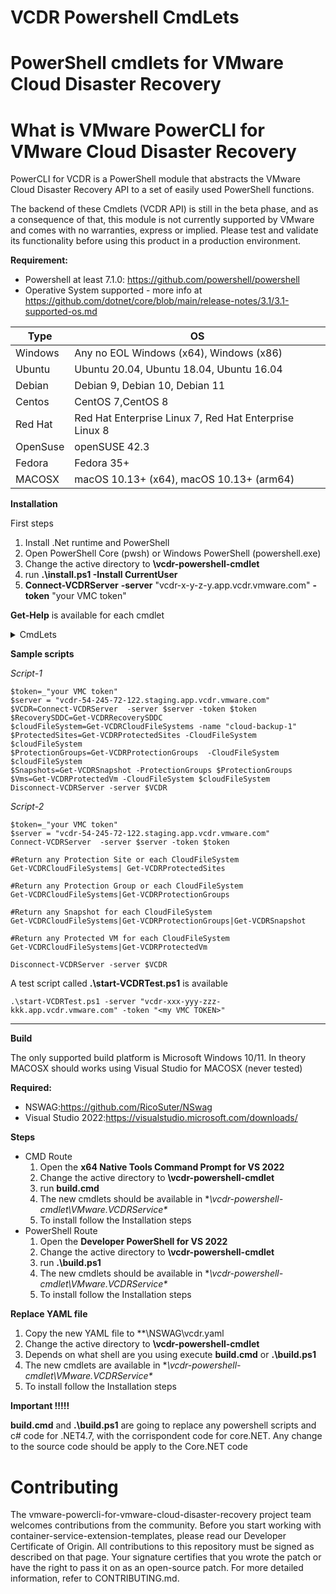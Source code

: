 # VCDR Powershell CmdLets
# PowerShell cmdlets for VMware Cloud Disaster Recovery

# What is VMware PowerCLI for VMware Cloud Disaster Recovery
PowerCLI for VCDR is a PowerShell module that abstracts the VMware Cloud Disaster Recovery API to a set of easily used PowerShell functions.

The backend of these Cmdlets (VCDR API) is still in the beta phase, and as a consequence of that, this module is not currently supported by VMware and comes with no warranties, express or implied. Please test and validate its functionality before using this product in a production environment.

**Requirement:**
- Powershell at least 7.1.0: https://github.com/powershell/powershell
- Operative System supported - more info at https://github.com/dotnet/core/blob/main/release-notes/3.1/3.1-supported-os.md

| Type | OS |
| ------ | ------ |
| Windows | Any no EOL Windows (x64), Windows (x86)   |
| Ubuntu | Ubuntu 20.04, Ubuntu 18.04, Ubuntu 16.04 |
| Debian | Debian 9, Debian 10, Debian 11 |
| Centos | CentOS 7,CentOS 8 |
| Red Hat | Red Hat Enterprise Linux 7, Red Hat Enterprise Linux 8 |
| OpenSuse | openSUSE 42.3 |
| Fedora | Fedora 35+ |
| MACOSX | macOS 10.13+ (x64), macOS 10.13+ (arm64)	|

**Installation** 

First steps 
1. Install .Net runtime and PowerShell
2. Open PowerShell Core (pwsh) or Windows PowerShell (powershell.exe)
3. Change the active directory to **\vcdr-powershell-cmdlet**
4. run **.\install.ps1 -Install CurrentUser**   
5. **Connect-VCDRServer**  **-server** "vcdr-x-y-z-y.app.vcdr.vmware.com" **-token** "your VMC token" 

**Get-Help** is available for each cmdlet
 
<details><summary>  CmdLets  </summary>

- Connect-VCDRServer 
- Disconnect-VCDRServer
- Get-VCDRCloudFileSystems
- Get-VCDRProtectedSites
- Get-VCDRProtectionGroups
- Get-VCDRSnapshot
- Get-VCDRProtectedVm
- Get-VCDRRecoverySddc
</details>


**Sample scripts**

_Script-1_
```
$token=_"your VMC token"
$server = "vcdr-54-245-72-122.staging.app.vcdr.vmware.com"
$VCDR=Connect-VCDRServer  -server $server -token $token
$RecoverySDDC=Get-VCDRRecoverySDDC 
$cloudFileSystem=Get-VCDRCloudFileSystems -name "cloud-backup-1"
$ProtectedSites=Get-VCDRProtectedSites -CloudFileSystem $cloudFileSystem
$ProtectionGroups=Get-VCDRProtectionGroups  -CloudFileSystem $cloudFileSystem
$Snapshots=Get-VCDRSnapshot -ProtectionGroups $ProtectionGroups
$Vms=Get-VCDRProtectedVm -CloudFileSystem $cloudFileSystem
Disconnect-VCDRServer -server $VCDR
``` 

_Script-2_
```
$token=_"your VMC token"
$server = "vcdr-54-245-72-122.staging.app.vcdr.vmware.com"
Connect-VCDRServer  -server $server -token $token 

#Return any Protection Site or each CloudFileSystem
Get-VCDRCloudFileSystems| Get-VCDRProtectedSites  

#Return any Protection Group or each CloudFileSystem
Get-VCDRCloudFileSystems|Get-VCDRProtectionGroups  

#Return any Snapshot for each CloudFileSystem
Get-VCDRCloudFileSystems|Get-VCDRProtectionGroups|Get-VCDRSnapshot 

#Return any Protected VM for each CloudFileSystem
Get-VCDRCloudFileSystems|Get-VCDRProtectedVm  

Disconnect-VCDRServer -server $VCDR

```


A test script called **.\start-VCDRTest.ps1** is available 
```
.\start-VCDRTest.ps1 -server "vcdr-xxx-yyy-zzz-kkk.app.vcdr.vmware.com" -token "<my VMC TOKEN>"
```
***


**Build**

The only supported build platform is Microsoft Windows 10/11. In theory MACOSX should works using Visual Studio for MACOSX (never tested)

**Required:** 
- NSWAG:https://github.com/RicoSuter/NSwag
- Visual Studio 2022:https://visualstudio.microsoft.com/downloads/ 

**Steps**
- CMD Route 
    1. Open the **x64 Native Tools Command Prompt for VS 2022**
    2. Change the active directory to **\vcdr-powershell-cmdlet**
    3. run **build.cmd** 
    4. The new cmdlets should be available in **\vcdr-powershell-cmdlet\VMware.VCDRService\**
    5. To install follow the Installation steps
- PowerShell Route 
    1. Open the **Developer PowerShell for VS 2022**
    2. Change the active directory to **\vcdr-powershell-cmdlet**
    3. run **.\build.ps1** 
    4. The new cmdlets should be available in **\vcdr-powershell-cmdlet\VMware.VCDRService\**
    5. To install follow the Installation steps

**Replace YAML file**
1. Copy the new YAML file to **\NSWAG\vcdr.yaml
2. Change the active directory to **\vcdr-powershell-cmdlet**
3. Depends on what shell are you using execute **build.cmd** or **.\build.ps1** 
4. The new cmdlets are available in **\vcdr-powershell-cmdlet\VMware.VCDRService\**
5. To install follow the Installation steps



**Important !!!!!** 

**build.cmd** and **.\build.ps1** are going to replace any powershell scripts and c# code for .NET4.7, with the corrispondent code for core.NET. Any change to the source code should be apply to the Core.NET code



# Contributing

The vmware-powercli-for-vmware-cloud-disaster-recovery project team welcomes contributions from the community. Before you start working with container-service-extension-templates, please read our Developer Certificate of Origin. All contributions to this repository must be signed as described on that page. Your signature certifies that you wrote the patch or have the right to pass it on as an open-source patch. For more detailed information, refer to CONTRIBUTING.md.
